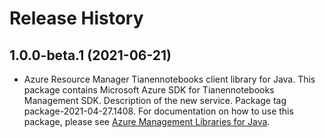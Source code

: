 # Release History

## 1.0.0-beta.1 (2021-06-21)

- Azure Resource Manager Tianennotebooks client library for Java. This package contains Microsoft Azure SDK for Tianennotebooks Management SDK. Description of the new service. Package tag package-2021-04-27.1408. For documentation on how to use this package, please see [Azure Management Libraries for Java](https://aka.ms/azsdk/java/mgmt).
